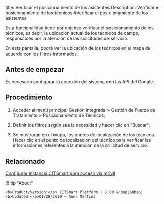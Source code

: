 title: Verificar el posicionamiento de los asistentes
Description: Verificar el posicionamiento de los técnicos
#Verificar el posicionamiento de los asistentes


Esta funcionalidad tiene por objetivo verificar el posicionamiento de los
técnicos, es decir, la ubicación actual de los técnicos de campo, responsables
por la atención de las solicitudes de servicio.

En esta pantalla, podrá ver la ubicación de los técnicos en el mapa de acuerdo
con los filtros informados.

Antes de empezar
--------------------

Es necesario configurar la conexión del sistema con las API del Google.

Procedimiento
-----------------

1.  Acceder al menú principal Gestión Integrada \> Gestión de Fuerza de
    Tratamiento \> Posicionamiento de Técnicos;

2.  Definir los filtros según sea la necesidad y hacer clic en "Buscar";

3.  Se mostrarán en el mapa, los puntos de localización de los técnicos. Hacer
    clic en el punto de localización del técnico para verificar las
    informaciones referentes a la atención de la solicitud de servicio.



Relacionado
-------

[Configurar instancia CITSmart para acceso vía móvil](/es-es/citsmart-platform-8/additional-features/mobile-and-field-service/configuration/server-configuration-app-android-ios.html)


!!! tip "About"

    <b>Product/Version:</b> CITSmart Platform | 8.00 &nbsp;&nbsp;
    <b>Updated:</b>01/28/2019 – Anna Martins

